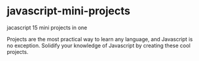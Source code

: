 # javascript-mini-projects
jacascript 15 mini projects in one 

Projects are the most practical way to learn any language, and
Javascript is no exception. Solidify your knowledge of Javascript
by creating these cool projects.

